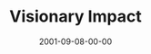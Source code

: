 ---
layout: message
category: message
series: "Maximum Impact"
title: "Visionary Impact"
date: 2001-09-08-00-00
message_id: 316
audio: "http://s3.amazonaws.com/crossroads-media/media/legacy/mp3/MI_01_09-09-01_Visionary_Impact.mp3"
audio-duration: "34:55"
explicit: false
---